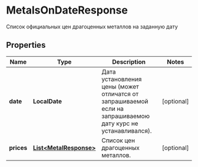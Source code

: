 

# MetalsOnDateResponse

Список официальных цен драгоценных металлов на заданную дату
## Properties

Name | Type | Description | Notes
------------ | ------------- | ------------- | -------------
**date** | **LocalDate** | Дата установления цены (может отличатся от запрашиваемой если на запрашиваемою дату курс не устанавливался). |  [optional]
**prices** | [**List&lt;MetalResponse&gt;**](MetalResponse.md) | Список цен драгоценных металлов. |  [optional]




